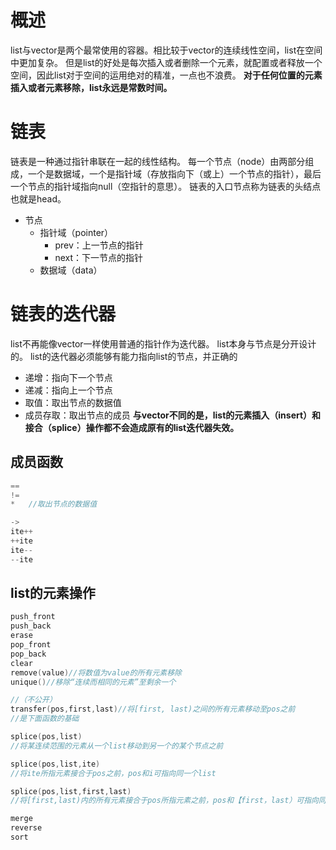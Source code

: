 # 概述
list与vector是两个最常使用的容器。相比较于vector的连续线性空间，list在空间中更加复杂。
但是list的好处是每次插入或者删除一个元素，就配置或者释放一个空间，因此list对于空间的运用绝对的精准，一点也不浪费。
**对于任何位置的元素插入或者元素移除，list永远是常数时间。**
# 链表
链表是一种通过指针串联在一起的线性结构。
每一个节点（node）由两部分组成，一个是数据域，一个是指针域（存放指向下（或上）一个节点的指针），最后一个节点的指针域指向null（空指针的意思）。
链表的入口节点称为链表的头结点也就是head。
+ 节点
   + 指针域（pointer）
      + prev：上一节点的指针
      + next：下一节点的指针
   + 数据域（data）
# 链表的迭代器
list不再能像vector一样使用普通的指针作为迭代器。
list本身与节点是分开设计的。
list的迭代器必须能够有能力指向list的节点，并正确的
+ 递增：指向下一个节点
+ 递减：指向上一个节点
+ 取值：取出节点的数据值
+ 成员存取：取出节点的成员
**与vector不同的是，list的元素插入（insert）和接合（splice）操作都不会造成原有的list迭代器失效。**

## 成员函数
```C++
==
!=
*   //取出节点的数据值

->
ite++
++ite
ite--
--ite
```
## list的元素操作
```C++
push_front
push_back
erase
pop_front
pop_back
clear
remove(value)//将数值为value的所有元素移除
unique()//移除“连续而相同的元素”至剩余一个

//（不公开）
transfer(pos,first,last)//将[first, last)之间的所有元素移动至pos之前
//是下面函数的基础

splice(pos,list)
//将某连续范围的元素从一个list移动到另一个的某个节点之前

splice(pos,list,ite)
//将ite所指元素接合于pos之前，pos和i可指向同一个list

splice(pos,list,first,last)
//将[first,last)内的所有元素接合于pos所指元素之前，pos和【first，last）可指向同一个list，但pos不能位于【first，last）之内

merge
reverse
sort
```
